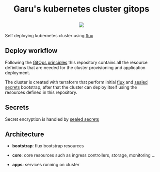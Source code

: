 <h1 align="center">
  <p align="center">Garu's kubernetes cluster gitops </p>
<a href="https://k3s.io/" alt="k8s"><img src="https://img.shields.io/badge/k3s-v1.20.5-orange" /></a>
</h1>


Self deploying kubernetes cluster using [flux](https://fluxcd.io/)

## Deploy workflow

Following the [GitOps principles](https://www.gitops.tech/) this repository contains all the resource definitions that
are needed for the cluster provisioning and application deployment.

The cluster is created with terraform that perform initial [flux](https://fluxcd.io/)
and [sealed secrets](https://github.com/bitnami-labs/sealed-secrets) bootstrap, after that the cluster can deploy itself
using the resources defined in this repository.

## Secrets

Secret encryption is handled by [sealed secrets](https://github.com/bitnami-labs/sealed-secrets)

## Architecture

* **bootstrap**: flux bootstrap resources

* **core**: core resources such as ingress controllers, storage, monitoring ...

* **apps**: services running on cluster
